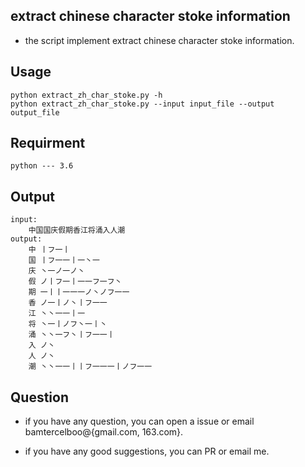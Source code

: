 
## extract chinese character stoke information ##

- the script implement extract chinese character stoke information.

## Usage ##
	python extract_zh_char_stoke.py -h
	python extract_zh_char_stoke.py --input input_file --output output_file
	
## Requirment ##
	python --- 3.6

## Output ##
	input:
		中国国庆假期香江将涌入人潮
	output:
		中 丨フ一丨
		国 丨フ一一丨一丶一
		庆 丶一ノ一ノ丶
		假 ノ丨フ一丨一一フ一フ丶
		期 一丨丨一一一ノ丶ノフ一一
		香 ノ一丨ノ丶丨フ一一
		江 丶丶一一丨一
		将 丶一丨ノフ丶一丨丶
		涌 丶丶一フ丶丨フ一一丨
		入 ノ丶
		人 ノ丶
		潮 丶丶一一丨丨フ一一一丨ノフ一一
	
## Question ##

- if you have any question, you can open a issue or email bamtercelboo@{gmail.com, 163.com}.

- if you have any good suggestions, you can PR or email me.







